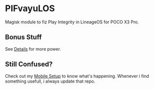 # PIFvayuLOS

Magisk module to fiz Play Integrity in LineageOS for POCO X3 Pro.

## Bonus Stuff

See [Details](Details.md) for more power.

## Still Confused?

Check out my [Mobile Setup](https://github.com/ToucH9000/Mobile-Specification) to know what's happening. Whenever i find something usefull, i always update that repo.
